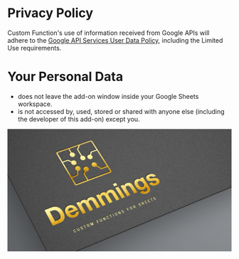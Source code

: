 


# Privacy Policy

Custom Function's use of information received from Google APIs will adhere to the [Google API Services User Data Policy](https://developers.google.com/terms/api-services-user-data-policy?ref=script.gs#additional_requirements_for_specific_api_scopes), including the Limited Use requirements.


# Your Personal Data
* does not leave the add-on window inside your Google Sheets workspace.
* is not accessed by, used, stored or shared with anyone else (including the developer of this add-on) except you.


![Demmings Logo](img/logo.png)